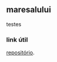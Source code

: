 ## maresalului

testes

### link útil

[repositório](https://github.com/maresalului/maresalului.github.io).
